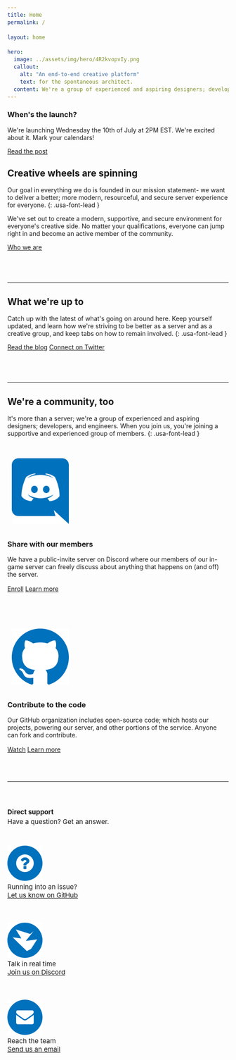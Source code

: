 ```yaml
---
title: Home
permalink: /

layout: home

hero:
  image: ../assets/img/hero/4R2kvopvIy.png
  callout:
    alt: "An end-to-end creative platform"
    text: for the spontaneous architect.
  content: We're a group of experienced and aspiring designers; developers, and engineers banding together to create an experience everyone can enjoy.
---
```


<div class="usa-alert usa-alert-warning" >
  <div class="usa-alert-body">
    <h3 class="usa-alert-heading">When's the launch?</h3>
    <p class="usa-alert-text">We're launching Wednesday the 10th of July at 2PM EST. We're excited about it. Mark your calendars!</p>
    <a class="usa-button usa-button" href="../2019/07/04/preparing-for-launch.html">Read the post</a>
  </div>
</div>

## Creative wheels are spinning
Our goal in everything we do is founded in our mission statement- we want to deliver a better; more modern, resourceful, and secure server experience for everyone.
{: .usa-font-lead }

We've set out to create a modern, supportive, and secure environment for everyone's creative side. No matter your qualifications, everyone can jump right in and become an active member of the community.

<a class="usa-button usa-button" href="../about">Who we are</a>

<hr style="margin-top: 4.5rem;">

## What we're up to
Catch up with the latest of what's going on around here. Keep yourself updated, and learn how we're striving to be better as a server and as a creative group, and keep tabs on how to remain involved.
{: .usa-font-lead }

<a class="usa-button usa-button" href="../blog">Read the blog</a>
<a class="usa-button usa-button-secondary" href="../twitter">Connect on Twitter</a>

<hr style="margin-top: 4.5rem;">

## We're a community, too
It's more than a server; we're a group of experienced and aspiring designers; developers, and engineers. When you join us, you're joining a supportive and experienced group of members.
{: .usa-font-lead }

<div class="usa-grid" style="padding-top: 1.5rem !important; padding: 0;">
	<div class="usa-width-one-sixth" style="max-width: 13rem; margin-right: 3rem;">
		<img class="footer-main-img" src="../assets/img/svg/discord.svg" alt="" style="width: 130px; padding: 10px;">
	</div>
	<div class="usa-width-five-sixths footer-content">
		<h3>Share with our members</h3>
		<p style="margin-bottom: 1rem; max-width: 65rem;">We have a public-invite server on Discord where our members of our in-game server can freely discuss about anything that happens on (and off) the server.</p>
		<a class="usa-button usa-button" href="../discord">Enroll</a>
    <a class="usa-button usa-button-secondary" href="../docs/#discord">Learn more</a>
        </div>
</div>

<div class="usa-grid" style="padding-top: 4.5rem !important; padding: 0;">
	<div class="usa-width-one-sixth" style="max-width: 13rem; margin-right: 3rem;">
		<img class="footer-main-img" src="../assets/img/svg/github.svg" alt="" style="width: 130px; padding: 10px;">
	</div>
	<div class="usa-width-five-sixths footer-content">
		<h3>Contribute to the code</h3>
		<p style="margin-bottom: 1rem; max-width: 65rem;">Our GitHub organization includes open-source code; which hosts our projects, powering our server, and other portions of the service. Anyone can fork and contribute.</p>
		<a class="usa-button usa-button" href="../github">Watch</a>
    <a class="usa-button usa-button-secondary" href="../library/developer">Learn more</a>
        </div>
</div>

<hr style="margin-top: 4rem;">

<div class="usa-grid-full footer-contact-links" style="font-size: 15px !important;">
	<div class="usa-width-one-fourth" style="padding-top: 1.5rem; padding-bottom: 1rem;">
		<h4 style="margin-bottom: 0.2rem;">Direct support</h4>
		<p style="margin: 0;">Have a question? Get an answer.</p>
	</div>
	<div class="usa-width-one-fourth" style="padding-top: 1.5rem; padding-bottom: 1.5rem;">
		<div class="usa-media_block">
			<img class="usa-media_block-img" src="../assets/img/icons/icon-question.svg" alt="" style="padding-top: 0.3rem;">
			<div class="usa-media_block-body">
				<p style="margin: 0; font-size: 15px;">Running into an issue?</p>
				<a href="../github">Let us know on GitHub</a>
			</div>
		</div>
	</div>
	<div class="usa-width-one-fourth" style="padding-top: 1.5rem; padding-bottom: 1.5rem;">
		<div class="usa-media_block">
			<img class="usa-media_block-img" src="../assets/img/icons/icon-message.svg" alt="" style="padding-top: 0.3rem;">
			<div class="usa-media_block-body">
				<p style="margin: 0; font-size: 15px;">Talk in real time</p>
				<a href="../discord">Join us on Discord</a>
			</div>
		</div>
	</div>
	<div class="usa-width-one-fourth" style="padding-top: 1.5rem; padding-bottom: 1.5rem;">
		<div class="usa-media_block">
			<img class="usa-media_block-img" src="../assets/img/icons/icon-envelope.svg" alt="" style="padding-top: 0.3rem;">
			<div class="usa-media_block-body">
				<p style="margin: 0; font-size: 15px;">Reach the team</p>
				<a href="mailto:support@novelmc.net">Send us an email</a>
			</div>
		</div>
	</div>
</div>
